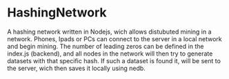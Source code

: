 # HashingNetwork
A hashing network written in Nodejs, wich allows distubuted mining in a network.
Phones, Ipads or PCs can connect to the server in a local network and begin mining.
The number of leading zeros can be defined in the index.js (backend), 
and all nodes in the network will then try to generate datasets with that specific hash.
If such a dataset is found it, will be sent to the server, wich then saves it locally using nedb. 
